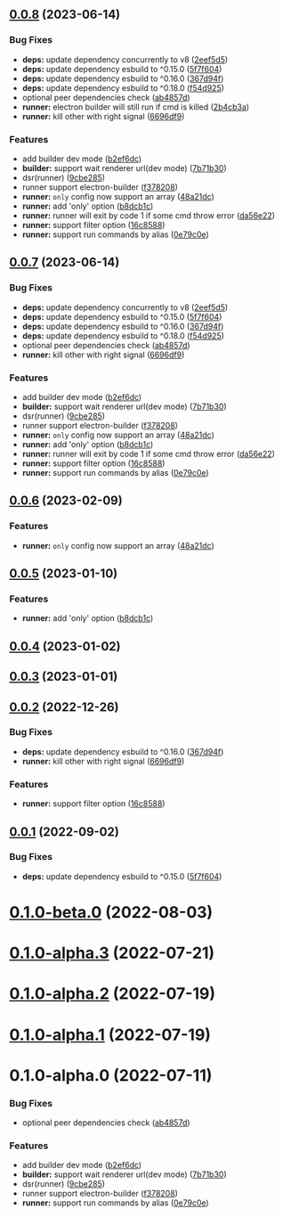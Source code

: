 ## [0.0.8](https://github.com/archergu/doubleshot/compare/runner@0.0.7...runner@0.0.8) (2023-06-14)


### Bug Fixes

* **deps:** update dependency concurrently to v8 ([2eef5d5](https://github.com/archergu/doubleshot/commit/2eef5d5b175d28b19fb5a8514c51069abcc65740))
* **deps:** update dependency esbuild to ^0.15.0 ([5f7f604](https://github.com/archergu/doubleshot/commit/5f7f604cf9c895840bc7b13aa5c9b41524da8dba))
* **deps:** update dependency esbuild to ^0.16.0 ([367d94f](https://github.com/archergu/doubleshot/commit/367d94f1ca517cd2ef7ede8f5cd45e8601d7909d))
* **deps:** update dependency esbuild to ^0.18.0 ([f54d925](https://github.com/archergu/doubleshot/commit/f54d92526d1ac6f72adfaff8e401f2c41ad21839))
* optional peer dependencies check ([ab4857d](https://github.com/archergu/doubleshot/commit/ab4857d299f1639f51340cc53738a0c2ca0a6926))
* **runner:** electron builder will still run if cmd is killed ([2b4cb3a](https://github.com/archergu/doubleshot/commit/2b4cb3af55cb241b7f1219a41fe1417edea12371))
* **runner:** kill other with right signal ([6696df9](https://github.com/archergu/doubleshot/commit/6696df9da57ba3ee6f83e24d6d62af0a3596ec62))


### Features

* add builder dev mode ([b2ef6dc](https://github.com/archergu/doubleshot/commit/b2ef6dce87670d4167e36f19e65a3c07edabbbba))
* **builder:** support wait renderer url(dev mode) ([7b71b30](https://github.com/archergu/doubleshot/commit/7b71b30a3427551331b1fac577a996efde689abf))
* dsr(runner) ([9cbe285](https://github.com/archergu/doubleshot/commit/9cbe2853ae8b5b66b58590e6262305aca41d810b))
* runner support electron-builder ([f378208](https://github.com/archergu/doubleshot/commit/f3782081f55536b313b26e946ba30ba61567ed68))
* **runner:** `only` config now support an array ([48a21dc](https://github.com/archergu/doubleshot/commit/48a21dc6cb161fb050745e8f3a04bfc45caba4e6))
* **runner:** add 'only' option ([b8dcb1c](https://github.com/archergu/doubleshot/commit/b8dcb1c8b220f4f50d28c1208f51a23f675edc56))
* **runner:** runner will exit by code 1 if some cmd throw error ([da56e22](https://github.com/archergu/doubleshot/commit/da56e2278f0a58b67400e65180c29d1918fc7b0a))
* **runner:** support filter option ([16c8588](https://github.com/archergu/doubleshot/commit/16c85885b47ec200c4a79d5cd6ca9088441c139d))
* **runner:** support run commands by alias ([0e79c0e](https://github.com/archergu/doubleshot/commit/0e79c0e1baef2cd0f6bb56032e749f52e829561d))



## [0.0.7](https://github.com/archergu/doubleshot/compare/runner@0.0.6...runner@0.0.7) (2023-06-14)


### Bug Fixes

* **deps:** update dependency concurrently to v8 ([2eef5d5](https://github.com/archergu/doubleshot/commit/2eef5d5b175d28b19fb5a8514c51069abcc65740))
* **deps:** update dependency esbuild to ^0.15.0 ([5f7f604](https://github.com/archergu/doubleshot/commit/5f7f604cf9c895840bc7b13aa5c9b41524da8dba))
* **deps:** update dependency esbuild to ^0.16.0 ([367d94f](https://github.com/archergu/doubleshot/commit/367d94f1ca517cd2ef7ede8f5cd45e8601d7909d))
* **deps:** update dependency esbuild to ^0.18.0 ([f54d925](https://github.com/archergu/doubleshot/commit/f54d92526d1ac6f72adfaff8e401f2c41ad21839))
* optional peer dependencies check ([ab4857d](https://github.com/archergu/doubleshot/commit/ab4857d299f1639f51340cc53738a0c2ca0a6926))
* **runner:** kill other with right signal ([6696df9](https://github.com/archergu/doubleshot/commit/6696df9da57ba3ee6f83e24d6d62af0a3596ec62))


### Features

* add builder dev mode ([b2ef6dc](https://github.com/archergu/doubleshot/commit/b2ef6dce87670d4167e36f19e65a3c07edabbbba))
* **builder:** support wait renderer url(dev mode) ([7b71b30](https://github.com/archergu/doubleshot/commit/7b71b30a3427551331b1fac577a996efde689abf))
* dsr(runner) ([9cbe285](https://github.com/archergu/doubleshot/commit/9cbe2853ae8b5b66b58590e6262305aca41d810b))
* runner support electron-builder ([f378208](https://github.com/archergu/doubleshot/commit/f3782081f55536b313b26e946ba30ba61567ed68))
* **runner:** `only` config now support an array ([48a21dc](https://github.com/archergu/doubleshot/commit/48a21dc6cb161fb050745e8f3a04bfc45caba4e6))
* **runner:** add 'only' option ([b8dcb1c](https://github.com/archergu/doubleshot/commit/b8dcb1c8b220f4f50d28c1208f51a23f675edc56))
* **runner:** runner will exit by code 1 if some cmd throw error ([da56e22](https://github.com/archergu/doubleshot/commit/da56e2278f0a58b67400e65180c29d1918fc7b0a))
* **runner:** support filter option ([16c8588](https://github.com/archergu/doubleshot/commit/16c85885b47ec200c4a79d5cd6ca9088441c139d))
* **runner:** support run commands by alias ([0e79c0e](https://github.com/archergu/doubleshot/commit/0e79c0e1baef2cd0f6bb56032e749f52e829561d))



## [0.0.6](https://github.com/archergu/doubleshot/compare/runner@0.0.5...runner@0.0.6) (2023-02-09)


### Features

* **runner:** `only` config now support an array ([48a21dc](https://github.com/archergu/doubleshot/commit/48a21dc6cb161fb050745e8f3a04bfc45caba4e6))



## [0.0.5](https://github.com/archergu/doubleshot/compare/runner@0.0.4...runner@0.0.5) (2023-01-10)


### Features

* **runner:** add 'only' option ([b8dcb1c](https://github.com/archergu/doubleshot/commit/b8dcb1c8b220f4f50d28c1208f51a23f675edc56))



## [0.0.4](https://github.com/archergu/doubleshot/compare/runner@0.0.3...runner@0.0.4) (2023-01-02)



## [0.0.3](https://github.com/archergu/doubleshot/compare/runner@0.0.2...runner@0.0.3) (2023-01-01)



## [0.0.2](https://github.com/archergu/doubleshot/compare/runner@0.0.1...runner@0.0.2) (2022-12-26)


### Bug Fixes

* **deps:** update dependency esbuild to ^0.16.0 ([367d94f](https://github.com/archergu/doubleshot/commit/367d94f1ca517cd2ef7ede8f5cd45e8601d7909d))
* **runner:** kill other with right signal ([6696df9](https://github.com/archergu/doubleshot/commit/6696df9da57ba3ee6f83e24d6d62af0a3596ec62))


### Features

* **runner:** support filter option ([16c8588](https://github.com/archergu/doubleshot/commit/16c85885b47ec200c4a79d5cd6ca9088441c139d))



## [0.0.1](https://github.com/archergu/doubleshot/compare/runner@0.1.0-beta.0...runner@0.0.1) (2022-09-02)


### Bug Fixes

* **deps:** update dependency esbuild to ^0.15.0 ([5f7f604](https://github.com/archergu/doubleshot/commit/5f7f604cf9c895840bc7b13aa5c9b41524da8dba))



# [0.1.0-beta.0](https://github.com/archergu/doubleshot/compare/runner@0.1.0-alpha.3...runner@0.1.0-beta.0) (2022-08-03)



# [0.1.0-alpha.3](https://github.com/archergu/doubleshot/compare/runner@0.1.0-alpha.2...runner@0.1.0-alpha.3) (2022-07-21)



# [0.1.0-alpha.2](https://github.com/Doubleshotjs/doubleshot/compare/runner@0.1.0-alpha.1...runner@0.1.0-alpha.2) (2022-07-19)



# [0.1.0-alpha.1](https://github.com/Doubleshotjs/doubleshot/compare/runner@0.1.0-alpha.0...runner@0.1.0-alpha.1) (2022-07-19)



# 0.1.0-alpha.0 (2022-07-11)


### Bug Fixes

* optional peer dependencies check ([ab4857d](https://github.com/Doubleshotjs/doubleshot/commit/ab4857d299f1639f51340cc53738a0c2ca0a6926))


### Features

* add builder dev mode ([b2ef6dc](https://github.com/Doubleshotjs/doubleshot/commit/b2ef6dce87670d4167e36f19e65a3c07edabbbba))
* **builder:** support wait renderer url(dev mode) ([7b71b30](https://github.com/Doubleshotjs/doubleshot/commit/7b71b30a3427551331b1fac577a996efde689abf))
* dsr(runner) ([9cbe285](https://github.com/Doubleshotjs/doubleshot/commit/9cbe2853ae8b5b66b58590e6262305aca41d810b))
* runner support electron-builder ([f378208](https://github.com/Doubleshotjs/doubleshot/commit/f3782081f55536b313b26e946ba30ba61567ed68))
* **runner:** support run commands by alias ([0e79c0e](https://github.com/Doubleshotjs/doubleshot/commit/0e79c0e1baef2cd0f6bb56032e749f52e829561d))



